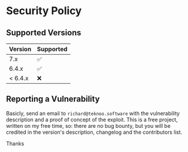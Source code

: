 # Security Policy

## Supported Versions

| Version | Supported          |
|---------|--------------------|
| 7.x     | :white_check_mark: |
| 6.4.x   | :white_check_mark: |
| < 6.4.x | :x:                |

## Reporting a Vulnerability

Basicly, send an email to `richard@teknoo.software` with the vulnerability description and a proof of concept of the exploit.
This is a free project, written on my free time, so: there are no bug bounty, but you will be credited in the version's description, changelog and the contributors list.

Thanks
